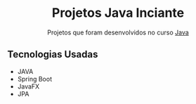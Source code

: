 <h1 align="center">Projetos Java Inciante</h1>

<p align="center">Projetos que foram desenvolvidos no curso <a href="https://www.udemy.com/course/fundamentos-de-programacao-com-java/" target ="_blank">Java</a></p>

<h2>Tecnologias Usadas</h2>
<ul>
    <li>JAVA</li>
    <li>Spring Boot</li>
    <li>JavaFX</li>
    <li>JPA</li>
</ul>